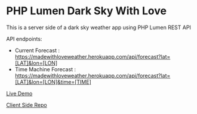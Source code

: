 # PHP Lumen Dark Sky With Love

This is a server side of a dark sky weather app using PHP Lumen REST API


API endpoints:

-   Current Forecast : https://madewithloveweather.herokuapp.com/api/forecast?lat=[LAT]&lon=[LON]
-   Time Machine Forecast : https://madewithloveweather.herokuapp.com/api/forecast?lat=[LAT]&lon=[LON]&time=[TIME]


[Live Demo](https://5c641a9167178f017cd29613--darkskymadewithlove.netlify.com/)

[Client Side Repo](https://github.com/safouman/Dark-Weather-With-Love-Client)
